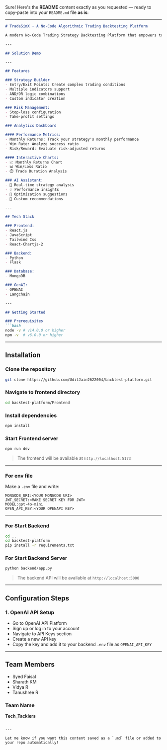 Sure! Here's the **README** content exactly as you requested — ready to copy-paste into your `README.md` file **as is**:

---

````markdown
# TradeSimX - A No-Code Algorithmic Trading Backtesting Platform

A modern No-Code Trading Strategy Backtesting Platform that empowers traders to create Strategy, backtest, and optimize their trading strategies without writing a single line of code. Powered by advanced AI analytics, ChatBot and real-time insights.

---

## Solution Demo

---

## Features

### Strategy Builder
- Entry/Exit Points: Create complex trading conditions  
- Multiple indicators support  
- AND/OR logic combinations  
- Custom indicator creation  

### Risk Management:
- Stop-loss configuration  
- Take-profit settings  

### Analytics Dashboard

#### Performance Metrics:
- Monthly Returns: Track your strategy's monthly performance  
- Win Rate: Analyze success ratio  
- Risk/Reward: Evaluate risk-adjusted returns  

#### Interactive Charts:
- 📈 Monthly Returns Chart  
- 📊 Win/Loss Ratio  
- ⏱️ Trade Duration Analysis  

### AI Assistant:
- 🤖 Real-time strategy analysis  
- 💡 Performance insights  
- 🔄 Optimization suggestions  
- 📝 Custom recommendations  

---

## Tech Stack

### Frontend:
- React.js  
- JavaScript  
- Tailwind Css  
- React-Chartjs-2  

### Backend:
- Python  
- Flask  

### Database:
- MongoDB  

### GenAI:
- OPENAI  
- Langchain  

---

## Getting Started

### Prerequisites
```bash
node -v # v14.0.0 or higher  
npm -v  # v6.0.0 or higher  
````

---

## Installation

### Clone the repository

```bash
git clone https://github.com/UditJain2622004/backtest-platform.git
```

### Navigate to frontend directory

```bash
cd backtest-platform/Frontend
```

### Install dependencies

```bash
npm install
```

### Start Frontend server

```bash
npm run dev
```

> The frontend will be available at `http://localhost:5173`

---

### For env file

Make a `.env` file and write:

```
MONGODB_URI:<YOUR MONGODB URI>
JWT_SECRET:<MAKE SECRET KEY FOR JWT>
MODEL:gpt-4o-mini
OPEN_API_KEY:<YOUR OPENAPI KEY>
```

---

### For Start Backend

```bash
cd ..
cd backtest-platform
pip install -r requirements.txt
```

### For Start Backend Server

```bash
python backend/app.py
```

> The backend API will be available at `http://localhost:5000`

---

## Configuration Steps

### 1. OpenAI API Setup

* Go to OpenAI API Platform
* Sign up or log in to your account
* Navigate to API Keys section
* Create a new API key
* Copy the key and add it to your backend `.env` file as `OPENAI_API_KEY`

---

## Team Members

* Syed Faisal
* Sharath KM
* Vidya R
* Tanushree R

### Team Name

**Tech\_Tacklers**

```

---

Let me know if you want this content saved as a `.md` file or added to your repo automatically!
```
